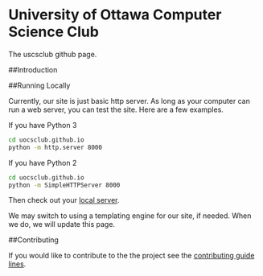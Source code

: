 # University of Ottawa Computer Science Club

The uscsclub github page.

##Introduction



##Running Locally

Currently, our site is just basic http server.  As long as your computer
can run a web server, you can test the site.  Here are a few examples.

If you have Python 3

```bash
cd uocsclub.github.io
python -m http.server 8000
```

If you have Python 2

```bash
cd uocsclub.github.io
python -m SimpleHTTPServer 8000
```

Then check out your [local server](http://localhost:8000).

We may switch to using a templating engine for our site, if needed.  When
we do, we will update this page.


##Contributing

If you would like to contribute to the the project see the [contributing guide lines](CONTRIBUTING.md).